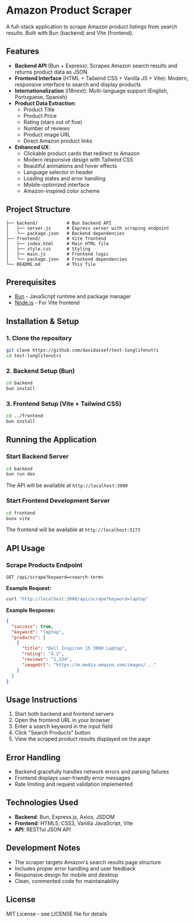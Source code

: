 # Amazon Product Scraper

A full-stack application to scrape Amazon product listings from search results. Built with Bun (backend) and Vite (frontend).

## Features

- **Backend API** (Bun + Express): Scrapes Amazon search results and returns product data as JSON
- **Frontend Interface** (HTML + Tailwind CSS + Vanilla JS + Vite): Modern, responsive interface to search and display products
- **Internationalization** (i18next): Multi-language support (English, Portuguese, Spanish)
- **Product Data Extraction**:
  - Product Title
  - Product Price
  - Rating (stars out of five)
  - Number of reviews
  - Product image URL
  - Direct Amazon product links
- **Enhanced UX**:
  - Clickable product cards that redirect to Amazon
  - Modern responsive design with Tailwind CSS
  - Beautiful animations and hover effects
  - Language selector in header
  - Loading states and error handling
  - Mobile-optimized interface
  - Amazon-inspired color scheme

## Project Structure

```
├── backend/           # Bun backend API
│   ├── server.js      # Express server with scraping endpoint
│   └── package.json   # Backend dependencies
├── frontend/          # Vite frontend
│   ├── index.html     # Main HTML file
│   ├── style.css      # Styling
│   ├── main.js        # Frontend logic
│   └── package.json   # Frontend dependencies
└── README.md          # This file
```

## Prerequisites

- [Bun](https://bun.sh/) - JavaScript runtime and package manager
- [Node.js](https://nodejs.org/) - For Vite frontend

## Installation & Setup

### 1. Clone the repository
```bash
git clone https://github.com/davidassef/test-longlifenutri
cd test-longlifenutri
```

### 2. Backend Setup (Bun)
```bash
cd backend
bun install
```

### 3. Frontend Setup (Vite + Tailwind CSS)
```bash
cd ../frontend
bun install
```

## Running the Application

### Start Backend Server
```bash
cd backend
bun run dev
```
The API will be available at `http://localhost:3000`

### Start Frontend Development Server
```bash
cd frontend
bunx vite
```
The frontend will be available at `http://localhost:5173`

## API Usage

### Scrape Products Endpoint
```
GET /api/scrape?keyword=<search-term>
```

**Example Request:**
```bash
curl "http://localhost:3000/api/scrape?keyword=laptop"
```

**Example Response:**
```json
{
  "success": true,
  "keyword": "laptop",
  "products": [
    {
      "title": "Dell Inspiron 15 3000 Laptop",
      "rating": "4.2",
      "reviews": "1,234",
      "imageUrl": "https://m.media-amazon.com/images/..."
    }
  ]
}
```

## Usage Instructions

1. Start both backend and frontend servers
2. Open the frontend URL in your browser
3. Enter a search keyword in the input field
4. Click "Search Products" button
5. View the scraped product results displayed on the page

## Error Handling

- Backend gracefully handles network errors and parsing failures
- Frontend displays user-friendly error messages
- Rate limiting and request validation implemented

## Technologies Used

- **Backend**: Bun, Express.js, Axios, JSDOM
- **Frontend**: HTML5, CSS3, Vanilla JavaScript, Vite
- **API**: RESTful JSON API

## Development Notes

- The scraper targets Amazon's search results page structure
- Includes proper error handling and user feedback
- Responsive design for mobile and desktop
- Clean, commented code for maintainability

## License

MIT License - see LICENSE file for details
